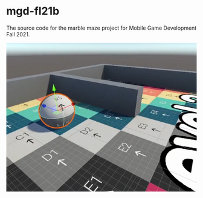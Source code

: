 # mgd-fl21b
The source code for the marble maze project for Mobile Game Development Fall 2021.

![Player Ball in Level 1](MDG-FL21b.PNG)
